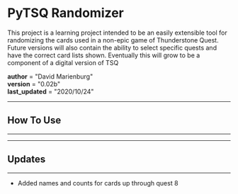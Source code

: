 # PyTSQ Randomizer

This project is a learning project intended to be an easily extensible tool for
randomizing the cards used in a non-epic game of Thunderstone Quest.  Future
versions will also contain the ability to select specific quests and have the 
correct card lists shown.  Eventually this will grow to be a component of a 
digital version of TSQ

__author__ = "David Marienburg"  
__version__ = "0.02b"  
__last_updated__ = "2020/10/24"

***

## How To Use

***

***

## Updates

***

* Added names and counts for cards up through quest 8
